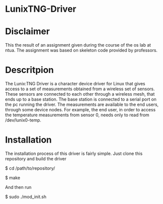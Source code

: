 # LunixTNG-Driver

# Disclaimer
This the result of an assignment given during the course of the os 
lab at ntua. The assignment was based on skeleton code provided by professors.

# Descritpion
The Lunix:TNG Driver is a character device driver for Linux that gives access 
to a set of measurements obtained from a wireless set of sensors. These 
sensors are connected to each other through a wireless mesh, that ends up to a
base station. The base station is connected to a serial port on the pc running
the driver. The measurements are available to the end users, through some device
nodes. For example, the end user, in order to access the temperature measurements
from sensor 0, needs only to read from /dev/lunix0-temp.

# Installation
The installation process of this driver is fairly simple. Just clone this 
repository and build the driver 

$ cd /path/to/repository/

$ make

And then run 

$ sudo ./mod_init.sh
